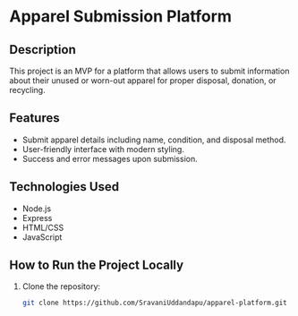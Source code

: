 # Apparel Submission Platform

## Description
This project is an MVP for a platform that allows users to submit information about their unused or worn-out apparel for proper disposal, donation, or recycling.

## Features
- Submit apparel details including name, condition, and disposal method.
- User-friendly interface with modern styling.
- Success and error messages upon submission.

## Technologies Used
- Node.js
- Express
- HTML/CSS
- JavaScript

## How to Run the Project Locally

1. Clone the repository:
   ```bash
   git clone https://github.com/SravaniUddandapu/apparel-platform.git
